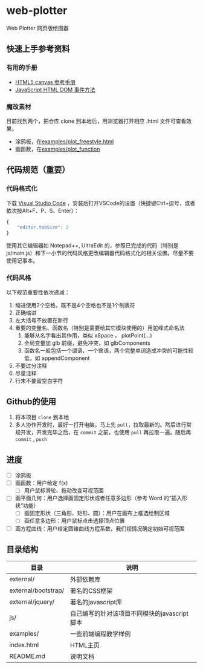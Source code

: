 # web-plotter
Web Plotter
网页版绘图器

## 快速上手参考资料

### 有用的手册

* [HTML5 canvas 参考手册](https://www.runoob.com/tags/ref-canvas.html)
* [JavaScript HTML DOM 事件方法](https://www.runoob.com/js/js-htmldom-eventlistener.html)

### 魔改素材

目前找到两个，把仓库 clone 到本地后，用浏览器打开相应 .html 文件可查看效果。

* 涂鸦板，在[examples/plot_freestyle.html](https://github.com/jcboxq/web-plotter/blob/main/examples/plot_freestyle.html)
* 画函数，在[examples/plot_function](https://github.com/jcboxq/web-plotter/tree/main/examples/plot_function)


## 代码规范（重要）

### 代码格式化

下载
[Visual Studio Code](https://code.visualstudio.com/docs/?dv=win)
，安装后打开VSCode的设置（快捷键Ctrl+逗号，或者依次按Alt+F、P、S、Enter）：

```javascript
{
    "editor.tabSize": 2
}
```
使用其它编辑器如 Notepad++, UltraEdit 的，参照已完成的代码（特别是 js/main.js）和下一小节的代码风格更改编辑器代码格式化的相关设置。尽量不要使用记事本。

### 代码风格

以下规范重要性依次递减：

1. 缩进使用2个空格，既不是4个空格也不是1个制表符
1. 正确缩进
1. 左大括号不放置在新行
1. 重要的变量名、函数名（特别是需要给其它模块使用的）用驼峰式命名法
   1. 能够从名字看出其作用，类似 xSpace ， plotPoint(...)
   1. 全局变量加 glb 前缀，避免冲突，如 glbComponents
   1. 函数名一般包括一个谓语，一个宾语，两个完整单词造成冲突的可能性较低，如 appendComponent
1. 不要过分注释
1. 尽量注释
1. 行末不要留空白字符

## Github的使用

1. 将本项目 `clone` 到本地
1. 多人协作开发时，最好一打开电脑，马上先 `pull`，拉取最新的。然后进行常规开发，开发完毕之后，在 `commit` 之前，也使用 `pull` 再拉取一遍。随后再 `commit` , `push`

## 进度

- [ ] 涂鸦板
- [ ] 画函数：用户给定 f(x)
    - [ ] 用户鼠标滑轮、拖动改变可视范围
- [ ] 画平面几何：用户选择画固定形状或者任意多边形（参考 Word 的“插入形状”功能）
    - [ ] 画固定形状（三角形、矩形、圆）：用户在画布上框选绘制区域
    - [ ] 画任意多边形：用户鼠标点击选择顶点位置
- [ ] 画方程曲线：用户给定圆锥曲线方程系数，我们视情况确定初始可视范围

## 目录结构

| 目录 | 说明 |
| --- | --- |
| external/ | 外部依赖库 |
| external/bootstrap/ | 著名的CSS框架 |
| external/jquery/ | 著名的javascript库 |
| js/ | 自己编写的针对该项目不同模块的javascript脚本 |
| examples/ | 一些前端编程教学样例 |
| index.html | HTML主页 |
| README.md | 说明文档 |